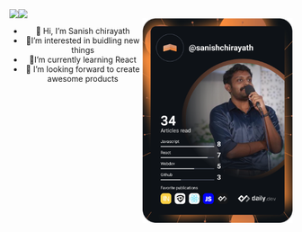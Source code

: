 <!-- 
- 👋 Hi, I’m Sanish chirayath
- 👀 I’m interested in buidling new things
- 🌱 I’m currently learning React
- 💞️ I’m looking forward to create awesome products -->
<!---
sanishchirayath1/sanishchirayath1 is a ✨ special ✨ repository because its `README.md` (this file) appears on your GitHub profile.
You can click the Preview link to take a look at your changes.
--->
  <!-- https://github.com/anuraghazra/github-readme-stats -->
  <div align="center">
  <div style="display: flex;">
    <img src="https://github-readme-stats.vercel.app/api/top-langs/?username=sanishchirayath1&layout=compact&show_icons=true&title_color=ffffff&icon_color=34abeb&text_color=daf7dc&bg_color=151515" style="vertical-align: top;" />
    <img src="https://github-readme-stats.vercel.app/api?username=sanishchirayath1&show_icons=true&theme=chartreuse-dark" />
  </div>
</div>
  
<!-- [![Sanish's GitHub stats](https://github-readme-stats.vercel.app/api?username=sanishchirayath1&show_icons=true&theme=chartreuse-dark)](https://github.com/sanishchirayath1/github-readme-stats) -->
<div align="center">
  <div style="display: flex;">
    <div>
      <ul>
        <li>👋 Hi, I’m Sanish chirayath</li>
        <li>👀I’m interested in buidling new things</li>
        <li>🌱I’m currently learning React</li>
        <li>💞️ I’m looking forward to create awesome products</li>
      </ul>
    </div>
    <div>
      <a href="https://app.daily.dev/sanishchirayath"><img src="https://github.com/sanishchirayath1/sanishchirayath1/blob/main/devcard.svg" width="400" alt="Sanish Chirayath's Dev Card"/></a>
    </div>
  </div>
</div>


